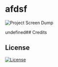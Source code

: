 # afdsf
 
![Project Screen Dump](undefined)
 
undefined## Credits
 
## License
 
[![License](https://img.shields.io/badge/License-Apache_2.0-blue.svg)](https://opensource.org/licenses/Apache-2.0)
 
 
